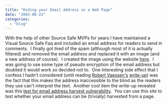 ```yaml
---
title: "Hiding your Email Address on a Web Page"
date: "2003-08-23"
categories: 
  - "blog"
---
```


With the help of other Source Safe MVPs for years I have maintained a Visual Source Safe Faq and included an email address for readers to send in comments.  I finally got tired of the spam (although most of it is actually filtered) and removed the email address and replaced it with an image (and a new address of course).  I created the image using the website [here](https://chxo.com/labelgen/).  I was going to use some type of pseudo encryption of the email address but doubted it would work so decided not to.  One interesting side effect that I confess I hadn't considered (until reading [Robert Vaessen's](https://www.robsworld.org/self.html) [write-up](https://www.robsworld.org/pbmtopng.html)) was the fact that this makes the address inaccessible to the blind as the readers they use can't interpret the text.  Another cool item the write-up revealed was this [test for email address harvest vulnerability](https://www.dreamweaverfever.com/experiments/spam/).  You can use this site to test whether your email address can be (trivially) harvested from a page.
